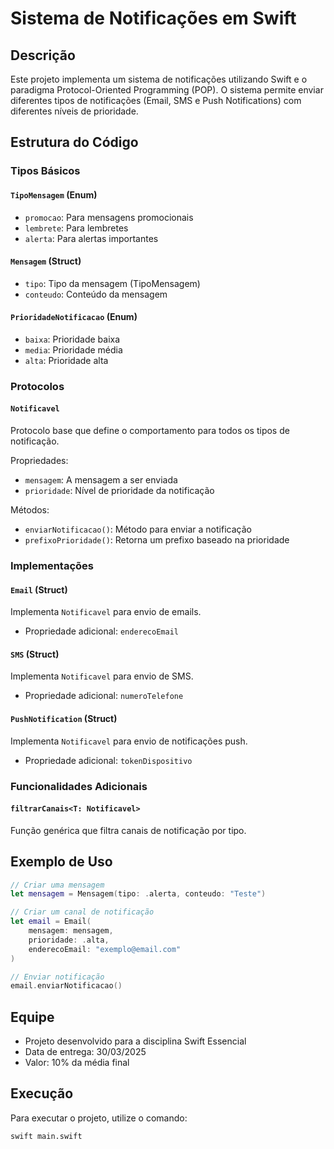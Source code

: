 
# Sistema de Notificações em Swift

## Descrição
Este projeto implementa um sistema de notificações utilizando Swift e o paradigma Protocol-Oriented Programming (POP). O sistema permite enviar diferentes tipos de notificações (Email, SMS e Push Notifications) com diferentes níveis de prioridade.

## Estrutura do Código

### Tipos Básicos

#### `TipoMensagem` (Enum)
- `promocao`: Para mensagens promocionais
- `lembrete`: Para lembretes
- `alerta`: Para alertas importantes

#### `Mensagem` (Struct)
- `tipo`: Tipo da mensagem (TipoMensagem)
- `conteudo`: Conteúdo da mensagem

#### `PrioridadeNotificacao` (Enum)
- `baixa`: Prioridade baixa
- `media`: Prioridade média
- `alta`: Prioridade alta

### Protocolos

#### `Notificavel`
Protocolo base que define o comportamento para todos os tipos de notificação.

Propriedades:
- `mensagem`: A mensagem a ser enviada
- `prioridade`: Nível de prioridade da notificação

Métodos:
- `enviarNotificacao()`: Método para enviar a notificação
- `prefixoPrioridade()`: Retorna um prefixo baseado na prioridade

### Implementações

#### `Email` (Struct)
Implementa `Notificavel` para envio de emails.
- Propriedade adicional: `enderecoEmail`

#### `SMS` (Struct)
Implementa `Notificavel` para envio de SMS.
- Propriedade adicional: `numeroTelefone`

#### `PushNotification` (Struct)
Implementa `Notificavel` para envio de notificações push.
- Propriedade adicional: `tokenDispositivo`

### Funcionalidades Adicionais

#### `filtrarCanais<T: Notificavel>`
Função genérica que filtra canais de notificação por tipo.

## Exemplo de Uso

```swift
// Criar uma mensagem
let mensagem = Mensagem(tipo: .alerta, conteudo: "Teste")

// Criar um canal de notificação
let email = Email(
    mensagem: mensagem,
    prioridade: .alta,
    enderecoEmail: "exemplo@email.com"
)

// Enviar notificação
email.enviarNotificacao()
```

## Equipe
- Projeto desenvolvido para a disciplina Swift Essencial
- Data de entrega: 30/03/2025
- Valor: 10% da média final

## Execução
Para executar o projeto, utilize o comando:
```bash
swift main.swift
```

